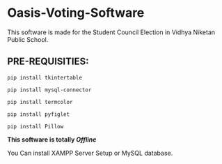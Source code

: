 # Oasis-Voting-Software

This software is made for the Student Council Election in Vidhya Niketan Public School.

## PRE-REQUISITIES:
```
pip install tkintertable
```
```
pip install mysql-connector
```
```
pip install termcolor
```
```
pip install pyfiglet
```
```
pip install Pillow
```

**This software is totally _Offline_**

You Can install XAMPP Server Setup or MySQL database.
